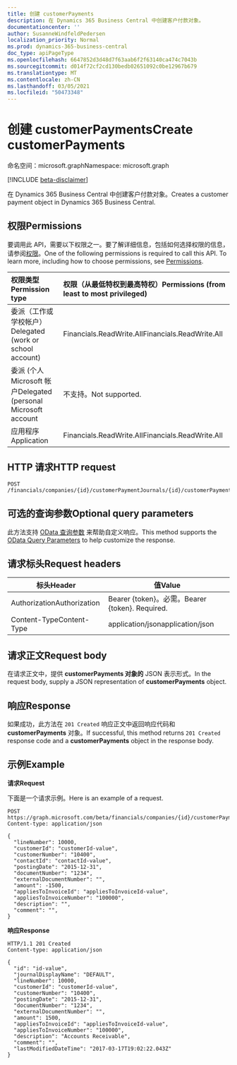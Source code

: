 ```yaml
---
title: 创建 customerPayments
description: 在 Dynamics 365 Business Central 中创建客户付款对象。
documentationcenter: ''
author: SusanneWindfeldPedersen
localization_priority: Normal
ms.prod: dynamics-365-business-central
doc_type: apiPageType
ms.openlocfilehash: 6647852d3d48d7f63aab6f2f63140ca474c7043b
ms.sourcegitcommit: d014f72cf2cd130bedb02651092c0be12967b679
ms.translationtype: MT
ms.contentlocale: zh-CN
ms.lasthandoff: 03/05/2021
ms.locfileid: "50473348"
---
```

# <a name="create-customerpayments"></a><span data-ttu-id="41855-103">创建 customerPayments</span><span class="sxs-lookup"><span data-stu-id="41855-103">Create customerPayments</span></span>

<span data-ttu-id="41855-104">命名空间：microsoft.graph</span><span class="sxs-lookup"><span data-stu-id="41855-104">Namespace: microsoft.graph</span></span>

[!INCLUDE [beta-disclaimer](../../includes/beta-disclaimer.md)]

<span data-ttu-id="41855-105">在 Dynamics 365 Business Central 中创建客户付款对象。</span><span class="sxs-lookup"><span data-stu-id="41855-105">Creates a customer payment object in Dynamics 365 Business Central.</span></span>

## <a name="permissions"></a><span data-ttu-id="41855-106">权限</span><span class="sxs-lookup"><span data-stu-id="41855-106">Permissions</span></span>
<span data-ttu-id="41855-p101">要调用此 API，需要以下权限之一。要了解详细信息，包括如何选择权限的信息，请参阅[权限](/graph/permissions-reference)。</span><span class="sxs-lookup"><span data-stu-id="41855-p101">One of the following permissions is required to call this API. To learn more, including how to choose permissions, see [Permissions](/graph/permissions-reference).</span></span>

|<span data-ttu-id="41855-109">权限类型</span><span class="sxs-lookup"><span data-stu-id="41855-109">Permission type</span></span> |<span data-ttu-id="41855-110">权限（从最低特权到最高特权）</span><span class="sxs-lookup"><span data-stu-id="41855-110">Permissions (from least to most privileged)</span></span>|
|:---------------|:------------------------------------------|
|<span data-ttu-id="41855-111">委派（工作或学校帐户）</span><span class="sxs-lookup"><span data-stu-id="41855-111">Delegated (work or school account)</span></span>|<span data-ttu-id="41855-112">Financials.ReadWrite.All</span><span class="sxs-lookup"><span data-stu-id="41855-112">Financials.ReadWrite.All</span></span> |
|<span data-ttu-id="41855-113">委派 (个人 Microsoft 帐户</span><span class="sxs-lookup"><span data-stu-id="41855-113">Delegated (personal Microsoft account</span></span>|<span data-ttu-id="41855-114">不支持。</span><span class="sxs-lookup"><span data-stu-id="41855-114">Not supported.</span></span>|
|<span data-ttu-id="41855-115">应用程序</span><span class="sxs-lookup"><span data-stu-id="41855-115">Application</span></span>|<span data-ttu-id="41855-116">Financials.ReadWrite.All</span><span class="sxs-lookup"><span data-stu-id="41855-116">Financials.ReadWrite.All</span></span>|

## <a name="http-request"></a><span data-ttu-id="41855-117">HTTP 请求</span><span class="sxs-lookup"><span data-stu-id="41855-117">HTTP request</span></span>
```http
POST /financials/companies/{id}/customerPaymentJournals/{id}/customerPayments/{id}
```

## <a name="optional-query-parameters"></a><span data-ttu-id="41855-118">可选的查询参数</span><span class="sxs-lookup"><span data-stu-id="41855-118">Optional query parameters</span></span>
<span data-ttu-id="41855-119">此方法支持 [OData 查询参数](/graph/query-parameters) 来帮助自定义响应。</span><span class="sxs-lookup"><span data-stu-id="41855-119">This method supports the [OData Query Parameters](/graph/query-parameters) to help customize the response.</span></span>

## <a name="request-headers"></a><span data-ttu-id="41855-120">请求标头</span><span class="sxs-lookup"><span data-stu-id="41855-120">Request headers</span></span>
|<span data-ttu-id="41855-121">标头</span><span class="sxs-lookup"><span data-stu-id="41855-121">Header</span></span>        |<span data-ttu-id="41855-122">值</span><span class="sxs-lookup"><span data-stu-id="41855-122">Value</span></span>                    |
|--------------|-------------------------|
|<span data-ttu-id="41855-123">Authorization</span><span class="sxs-lookup"><span data-stu-id="41855-123">Authorization</span></span> |<span data-ttu-id="41855-p102">Bearer {token}。必需。</span><span class="sxs-lookup"><span data-stu-id="41855-p102">Bearer {token}. Required.</span></span>|
|<span data-ttu-id="41855-126">Content-Type</span><span class="sxs-lookup"><span data-stu-id="41855-126">Content-Type</span></span>  |<span data-ttu-id="41855-127">application/json</span><span class="sxs-lookup"><span data-stu-id="41855-127">application/json</span></span>         |

## <a name="request-body"></a><span data-ttu-id="41855-128">请求正文</span><span class="sxs-lookup"><span data-stu-id="41855-128">Request body</span></span>
<span data-ttu-id="41855-129">在请求正文中，提供 **customerPayments 对象的** JSON 表示形式。</span><span class="sxs-lookup"><span data-stu-id="41855-129">In the request body, supply a JSON representation of **customerPayments** object.</span></span>

## <a name="response"></a><span data-ttu-id="41855-130">响应</span><span class="sxs-lookup"><span data-stu-id="41855-130">Response</span></span>
<span data-ttu-id="41855-131">如果成功，此方法在 ```201 Created``` 响应正文中返回响应代码和 **customerPayments** 对象。</span><span class="sxs-lookup"><span data-stu-id="41855-131">If successful, this method returns ```201 Created``` response code and a **customerPayments** object in the response body.</span></span>

## <a name="example"></a><span data-ttu-id="41855-132">示例</span><span class="sxs-lookup"><span data-stu-id="41855-132">Example</span></span>

<span data-ttu-id="41855-133">**请求**</span><span class="sxs-lookup"><span data-stu-id="41855-133">**Request**</span></span>

<span data-ttu-id="41855-134">下面是一个请求示例。</span><span class="sxs-lookup"><span data-stu-id="41855-134">Here is an example of a request.</span></span>

```http
POST https://graph.microsoft.com/beta/financials/companies/{id}/customerPaymentJournals/{id}/customerPayments
Content-type: application/json

{
  "lineNumber": 10000,
  "customerId": "customerId-value",
  "customerNumber": "10400",
  "contactId": "contactId-value",
  "postingDate": "2015-12-31",
  "documentNumber": "1234",
  "externalDocumentNumber": "",
  "amount": -1500,
  "appliesToInvoiceId": "appliesToInvoiceId-value",
  "appliesToInvoiceNumber": "100000",
  "description": "",
  "comment": "",
}
```
<span data-ttu-id="41855-135">**响应**</span><span class="sxs-lookup"><span data-stu-id="41855-135">**Response**</span></span>

```http
HTTP/1.1 201 Created
Content-type: application/json

{
  "id": "id-value",
  "journalDisplayName": "DEFAULT",
  "lineNumber": 10000,
  "customerId": "customerId-value",
  "customerNumber": "10400",
  "postingDate": "2015-12-31",
  "documentNumber": "1234",
  "externalDocumentNumber": "",
  "amount": 1500,
  "appliesToInvoiceId": "appliesToInvoiceId-value",
  "appliesToInvoiceNumber": "100000",
  "description": "Accounts Receivable",
  "comment": "",
  "lastModifiedDateTime": "2017-03-17T19:02:22.043Z"
}
```




